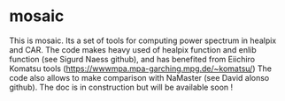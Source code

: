 # mosaic

This is mosaic.
Its a set of tools for computing power spectrum in healpix and CAR.
The code makes heavy used of healpix function and enlib function (see Sigurd Naess github), and has benefited from Eiichiro Komatsu tools (https://wwwmpa.mpa-garching.mpg.de/~komatsu/)
The code also allows to make comparison with NaMaster (see David alonso github).
The doc is in construction but will be available soon !